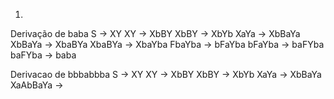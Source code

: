 1.
Derivação de baba
S -> XY
XY -> XbBY
XbBY -> XbYb
XaYa -> XbBaYa
XbBaYa -> XbaBYa
XbaBYa -> XbaYba
FbaYba -> bFaYba
bFaYba -> baFYba
baFYba -> baba

Derivacao de bbbabbba
S -> XY
XY -> XbBY
XbBY -> XbYb
XaYa -> XbBaYa
XaAbBaYa -> 